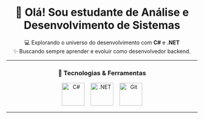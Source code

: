 <h1 align="center">👋 Olá! Sou estudante de Análise e Desenvolvimento de Sistemas</h1>

<p align="center">
  💻 Explorando o universo do desenvolvimento com <strong>C#</strong> e <strong>.NET</strong>  
  <br>✨ Buscando sempre aprender e evoluir como desenvolvedor backend.
</p>

---

<h3 align="center">🧠 Tecnologias & Ferramentas</h3>

<p align="center">
  <img src="https://cdn.jsdelivr.net/gh/devicons/devicon/icons/csharp/csharp-original.svg" width="60" height="60" alt="C#"/>
  &nbsp;&nbsp;
  <img src="https://cdn.jsdelivr.net/gh/devicons/devicon/icons/dotnetcore/dotnetcore-original.svg" width="60" height="60" alt=".NET"/>
  &nbsp;&nbsp;
  <img src="https://cdn.jsdelivr.net/gh/devicons/devicon/icons/git/git-original.svg" width="60" height="60" alt="Git"/>
</p>

---

<p align="center">
  <a href="https://www.linkedin.com/in/SEU_LINKEDIN" tar_

